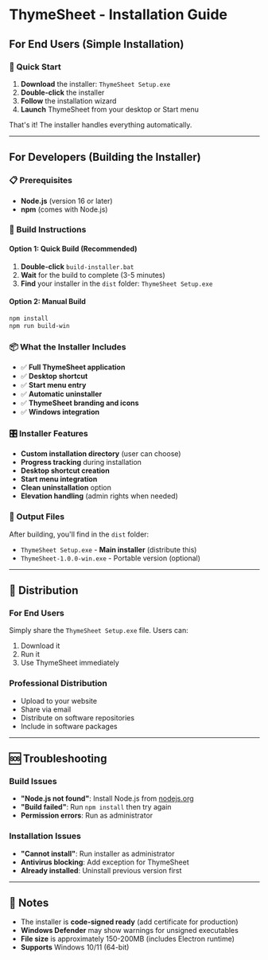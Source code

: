 # ThymeSheet - Installation Guide

## For End Users (Simple Installation)

### 🎯 Quick Start
1. **Download** the installer: `ThymeSheet Setup.exe`
2. **Double-click** the installer
3. **Follow** the installation wizard
4. **Launch** ThymeSheet from your desktop or Start menu

That's it! The installer handles everything automatically.

---

## For Developers (Building the Installer)

### 📋 Prerequisites
- **Node.js** (version 16 or later)
- **npm** (comes with Node.js)

### 🚀 Build Instructions

#### Option 1: Quick Build (Recommended)
1. **Double-click** `build-installer.bat`
2. **Wait** for the build to complete (3-5 minutes)
3. **Find** your installer in the `dist` folder: `ThymeSheet Setup.exe`

#### Option 2: Manual Build
```bash
npm install
npm run build-win
```

### 📦 What the Installer Includes
- ✅ **Full ThymeSheet application**
- ✅ **Desktop shortcut**
- ✅ **Start menu entry**
- ✅ **Automatic uninstaller**
- ✅ **ThymeSheet branding and icons**
- ✅ **Windows integration**

### 🎛️ Installer Features
- **Custom installation directory** (user can choose)
- **Progress tracking** during installation
- **Desktop shortcut creation**
- **Start menu integration**
- **Clean uninstallation** option
- **Elevation handling** (admin rights when needed)

### 📁 Output Files
After building, you'll find in the `dist` folder:
- `ThymeSheet Setup.exe` - **Main installer** (distribute this)
- `ThymeSheet-1.0.0-win.exe` - Portable version (optional)

---

## 🔧 Distribution

### For End Users
Simply share the `ThymeSheet Setup.exe` file. Users can:
1. Download it
2. Run it
3. Use ThymeSheet immediately

### Professional Distribution
- Upload to your website
- Share via email
- Distribute on software repositories
- Include in software packages

---

## 🆘 Troubleshooting

### Build Issues
- **"Node.js not found"**: Install Node.js from [nodejs.org](https://nodejs.org/)
- **"Build failed"**: Run `npm install` then try again
- **Permission errors**: Run as administrator

### Installation Issues
- **"Cannot install"**: Run installer as administrator
- **Antivirus blocking**: Add exception for ThymeSheet
- **Already installed**: Uninstall previous version first

---

## 📝 Notes
- The installer is **code-signed ready** (add certificate for production)
- **Windows Defender** may show warnings for unsigned executables
- **File size** is approximately 150-200MB (includes Electron runtime)
- **Supports** Windows 10/11 (64-bit)